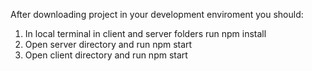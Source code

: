 After downloading project in your development enviroment you should:
1. In local terminal in client and server folders run npm install
2. Open server directory and run npm start
3. Open client directory and run npm start